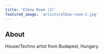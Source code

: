 ```yaml
---
title: 'Elbow Room (2)'
featured_image: 'artists/elbow-room-2.jpg'
---
```


## About

House/Techno artist from Budapest, Hungary.

